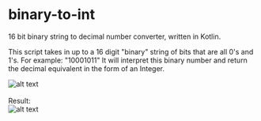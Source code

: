 # binary-to-int
16 bit binary string to decimal number converter, written in Kotlin.

This script takes in up to a 16 digit "binary" string of bits that are all 0's and 1's. For example: "10001011"
It will interpret this binary number and return the decimal equivalent in the form of an Integer. 


![alt text](http://bluegalaxy.info/images/binary-to-int-code.png)
<br><br>
Result:<br>
![alt text](http://bluegalaxy.info/images/binary-to-int-results.png)
